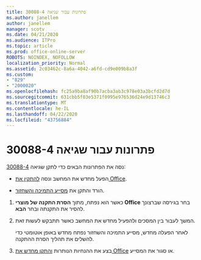 ```yaml
---
title: פתרונות עבור שגיאה 30088-4
ms.author: janellem
author: janellem
manager: scotv
ms.date: 04/21/2020
ms.audience: ITPro
ms.topic: article
ms.prod: office-online-server
ROBOTS: NOINDEX, NOFOLLOW
localization_priority: Normal
ms.assetid: 2c03462c-8a6a-4042-a6fd-cd9e009b8a3f
ms.custom:
- "829"
- "2000020"
ms.openlocfilehash: fc25a9ba8af90b7acba3ab3c978e03a3bcfd2d7d
ms.sourcegitcommit: 631cbb5f03e5371f0995e976536d24e9d13746c3
ms.translationtype: MT
ms.contentlocale: he-IL
ms.lasthandoff: 04/22/2020
ms.locfileid: "43756884"
---
```

# <a name="solutions-for-error-30088-4"></a>פתרונות עבור שגיאה 30088-4

נסה את הפתרונות הבאים כדי לתקן שגיאה [30088-4](https://support.office.com/article/d5df89a9-0507-4b4c-92f9-22f457e630aa?wt.mc_id=Alchemy_ClientDIA):
  
- הפעל מחדש את המחשב ונסה [להתקין את Office](https://portal.office.com/OLS/MySoftware.aspx).

- הורד והתקן את [מסייע התמיכה והשחזור](https://aka.ms/SARA-OfficeUninstall-Alchemy).

1. כאשר הוא נפתח, מתוך **הסרת התקנה של מוצרי Office** בחר בגירסה שברצונך להסיר את התקנתה ובחר **הבא**.

2. המשך לעבור בין המסכים ולהפעיל מחדש את המחשב כאשר תתבקש לעשות זאת.

    לאחר הפעלה מחדש, מסייע התמיכה והשחזור נפתח מחדש באופן אוטומטי כדי להשלים את תהליך הסרת ההתקנה.

3. בצע את ההנחיות הנותרות [והתקן מחדש את Office](https://portal.office.com/OLS/MySoftware.aspx) או סגור את המסייע.

